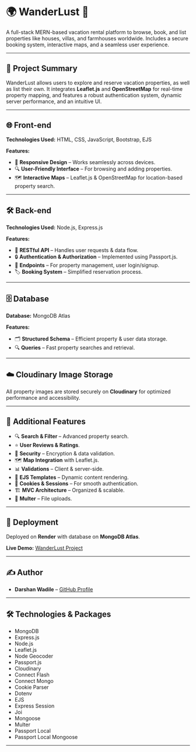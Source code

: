 # 🌍 WanderLust 🏡

A full-stack MERN-based vacation rental platform to browse, book, and list properties like houses, villas, and farmhouses worldwide. Includes a secure booking system, interactive maps, and a seamless user experience.

---

## 📜 Project Summary
WanderLust allows users to explore and reserve vacation properties, as well as list their own. It integrates **Leaflet.js** and **OpenStreetMap** for real-time property mapping, and features a robust authentication system, dynamic server performance, and an intuitive UI.

---

## 🌐 Front-end
**Technologies Used:** HTML, CSS, JavaScript, Bootstrap, EJS

**Features:**
- 📱 **Responsive Design** – Works seamlessly across devices.
- 🔍 **User-Friendly Interface** – For browsing and adding properties.
- 🗺️ **Interactive Maps** – Leaflet.js & OpenStreetMap for location-based property search.

---

## 🛠️ Back-end
**Technologies Used:** Node.js, Express.js

**Features:**
- 🧩 **RESTful API** – Handles user requests & data flow.
- 🔒 **Authentication & Authorization** – Implemented using Passport.js.
- 📄 **Endpoints** – For property management, user login/signup.
- 🏷️ **Booking System** – Simplified reservation process.

---

## 🗄️ Database
**Database:** MongoDB Atlas

**Features:**
- 🗂️ **Structured Schema** – Efficient property & user data storage.
- 🔍 **Queries** – Fast property searches and retrieval.

---

## ☁️ Cloudinary Image Storage
All property images are stored securely on **Cloudinary** for optimized performance and accessibility.

---

## 🌟 Additional Features
- 🔍 **Search & Filter** – Advanced property search.
- ⭐ **User Reviews & Ratings**.
- 🔐 **Security** – Encryption & data validation.
- 🗺️ **Map Integration** with Leaflet.js.
- 📊 **Validations** – Client & server-side.
- 🎨 **EJS Templates** – Dynamic content rendering.
- 🍪 **Cookies & Sessions** – For smooth authentication.
- 🏗️ **MVC Architecture** – Organized & scalable.
- 💾 **Multer** – File uploads.

---

## 🚀 Deployment
Deployed on **Render** with database on **MongoDB Atlas**.

**Live Demo:** [WanderLust Project](https://wanderlust-m1g7.onrender.com)

---

## ✍️ Author
- **Darshan Wadile** – [GitHub Profile](https://github.com/darshanwadile)

---

## 🛠️ Technologies & Packages
- MongoDB
- Express.js
- Node.js
- Leaflet.js
- Node Geocoder
- Passport.js
- Cloudinary
- Connect Flash
- Connect Mongo
- Cookie Parser
- Dotenv
- EJS
- Express Session
- Joi
- Mongoose
- Multer
- Passport Local
- Passport Local Mongoose

---

